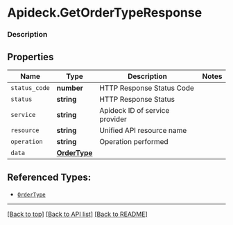 # Apideck.GetOrderTypeResponse

### Description

## Properties
Name | Type | Description | Notes
------------ | ------------- | ------------- | -------------
`status_code` | **number** | HTTP Response Status Code | 
`status` | **string** | HTTP Response Status | 
`service` | **string** | Apideck ID of service provider | 
`resource` | **string** | Unified API resource name | 
`operation` | **string** | Operation performed | 
`data` | [**OrderType**](OrderType.md) |  | 





## Referenced Types:





* [`OrderType`](OrderType.md)

---

[[Back to top]](#) [[Back to API list]](../../../../README.md#documentation-for-api-endpoints) [[Back to README]](../../../../README.md)


